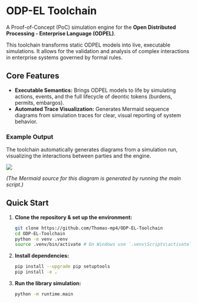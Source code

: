 # ODP-EL Toolchain

A Proof-of-Concept (PoC) simulation engine for the **Open Distributed Processing - Enterprise Language (ODPEL)**.

This toolchain transforms static ODPEL models into live, executable simulations. It allows for the validation and analysis of complex interactions in enterprise systems governed by formal rules.

## Core Features

-   **Executable Semantics:** Brings ODPEL models to life by simulating actions, events, and the full lifecycle of deontic tokens (burdens, permits, embargos).
-   **Automated Trace Visualization:** Generates Mermaid sequence diagrams from simulation traces for clear, visual reporting of system behavior. 

### Example Output

The toolchain automatically generates diagrams from a simulation run, visualizing the interactions between parties and the engine.

[![](https://mermaid.ink/img/pako:eNqdVGtv2jAU_SuWv7TVAJGER2OplXhkHVK1VRTtw5YJOfgCVhM7c2xahvjvcxJYUUMFqz_FN-ece-5D3uCZZIAJzuC3ATGDIacLRZNQIHtSqjSf8ZQKjQKx4AKq8V7MZ0fCfRlVg_c8itahKH8UxPrt7adSmaBIKiWfRxqSy6sS8lVqQHIFqgQTNJFPINBl3ygG4gpdKNBGiSm3nAs0GAe9STAsqaVo3erX9_rBCoQmKE_QL1IB-0ganiEhn1FvMBl9D0qBoq7DUn72tMWm-hea2_sum9qXdeCtYBL0oOSSR1a_4qjE1na4O0MVQ3PKY2AExZKKBs--WRwzgG5u0EQZeMfSMSMnC0_pepoTz27uZ3sZZZk5u7WvGY70tbIiB4OYMohhQTWX4khf39jaYYGhFafvqLw1bDf4_zfBkg79pkq-rKcHpNNW8_UcF4RqD8-2NBw9Dr70xnf7gVUaaduej-q0nRz1QPmHx_nqBNfwQnGGibZLWsMJqITmV7zJtUOsl5BAiIn9ZFQ9hTgUW8uxD8cPKZM9TUmzWGIyp3FmbyZldqq7N-tfVIFgoAbSCI2J4xUamGzwCyZex2t0mk7H9dpe22l33HYNrzFp-Q3PcVtdz_W7juM7rW0N_ymyNhvX3XbTHsfp-i3Pd93tX3wEsCU?type=png)](https://mermaid.live/edit#pako:eNqdVGtv2jAU_SuWv7TVAJGER2OplXhkHVK1VRTtw5YJOfgCVhM7c2xahvjvcxJYUUMFqz_FN-ece-5D3uCZZIAJzuC3ATGDIacLRZNQIHtSqjSf8ZQKjQKx4AKq8V7MZ0fCfRlVg_c8itahKH8UxPrt7adSmaBIKiWfRxqSy6sS8lVqQHIFqgQTNJFPINBl3ygG4gpdKNBGiSm3nAs0GAe9STAsqaVo3erX9_rBCoQmKE_QL1IB-0ganiEhn1FvMBl9D0qBoq7DUn72tMWm-hea2_sum9qXdeCtYBL0oOSSR1a_4qjE1na4O0MVQ3PKY2AExZKKBs--WRwzgG5u0EQZeMfSMSMnC0_pepoTz27uZ3sZZZk5u7WvGY70tbIiB4OYMohhQTWX4khf39jaYYGhFafvqLw1bDf4_zfBkg79pkq-rKcHpNNW8_UcF4RqD8-2NBw9Dr70xnf7gVUaaduej-q0nRz1QPmHx_nqBNfwQnGGibZLWsMJqITmV7zJtUOsl5BAiIn9ZFQ9hTgUW8uxD8cPKZM9TUmzWGIyp3FmbyZldqq7N-tfVIFgoAbSCI2J4xUamGzwCyZex2t0mk7H9dpe22l33HYNrzFp-Q3PcVtdz_W7juM7rW0N_ymyNhvX3XbTHsfp-i3Pd93tX3wEsCU)

*(The Mermaid source for this diagram is generated by running the main script.)*

## Quick Start

1.  **Clone the repository & set up the environment:**
    ```sh
    git clone https://github.com/Thomas-mp4/ODP-EL-Toolchain
    cd ODP-EL-Toolchain
    python -m venv .venv
    source .venv/bin/activate # On Windows use `.venv\Scripts\activate`
    ```

2.  **Install dependencies:**
    ```sh
    pip install --upgrade pip setuptools
    pip install -e .
    ```

3.  **Run the library simulation:**
    ```sh
    python -m runtime.main
    ```